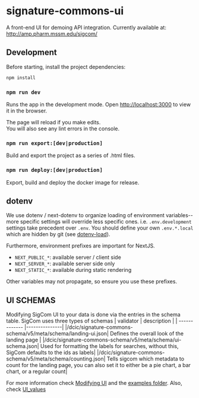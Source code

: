 # signature-commons-ui
A front-end UI for demoing API integration. Currently available at: http://amp.pharm.mssm.edu/sigcom/

## Development
Before starting, install the project dependencies:

```bash
npm install
```

### `npm run dev`

Runs the app in the development mode.
Open [http://localhost:3000](http://localhost:3000) to view it in the browser.

The page will reload if you make edits.<br>
You will also see any lint errors in the console.

### `npm run export:[dev|production]`
Build and export the project as a series of .html files.

### `npm run deploy:[dev|production]`
Export, build and deploy the docker image for release.

## dotenv
We use dotenv / next-dotenv to organize loading of environment variables--more specific settings will override less specific ones. i.e. `.env.development` settings take precedent over `.env`. You should define your own `.env.*.local` which are hidden by git (see [dotenv-load](https://github.com/formatlos/dotenv-load)).

Furthermore, environment prefixes are important for NextJS.

- `NEXT_PUBLIC_*`: available server / client side
- `NEXT_SERVER_*`: available server side only
- `NEXT_STATIC_*`: available during static rendering

Other variables may not propagate, so ensure you use these prefixes.

## UI SCHEMAS
Modifying SigCom UI to your data is done via the entries in the schema table. SigCom uses three types of schemas
| validator | description |
| ------------- |---------------|
|/dcic/signature-commons-schema/v5/meta/schema/landing-ui.json| Defines the overall look of the landing page |
|/dcic/signature-commons-schema/v5/meta/schema/ui-schema.json| Used for formatting the labels for searches, without this, SigCom defaults to the ids as labels|
|/dcic/signature-commons-schema/v5/meta/schema/counting.json| Tells sigcom which metadata to count for the landing page, you can also set it to either be a pie chart, a bar chart, or a regular count|


For more information check [Modifying UI](./components/Landing/README.md)
and the [examples folder](./examples/). Also, check [UI_values](./util/ui_values.js)